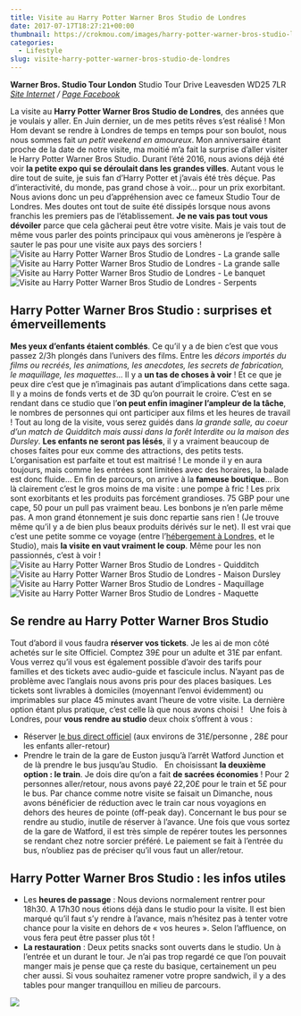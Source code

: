 ```yaml
---
title: Visite au Harry Potter Warner Bros Studio de Londres
date: 2017-07-17T18:27:21+00:00
thumbnail: https://crokmou.com/images/harry-potter-warner-bros-studio-londres-crokmou-blog-cuisine-voyage-belgique.jpg
categories:
  - Lifestyle
slug: visite-harry-potter-warner-bros-studio-de-londres
---
```


**Warner Bros. Studio Tour London**
Studio Tour Drive
Leavesden
WD25 7LR
_[Site Internet](https://www.wbstudiotour.co.uk) / [Page Facebook](https://www.facebook.com/wbtourlondon)_

La visite au **Harry Potter Warner Bros Studio de Londres**, des années que je voulais y aller. En Juin dernier, un de mes petits rêves s’est réalisé ! Mon Hom devant se rendre à Londres de temps en temps pour son boulot, nous nous sommes fait _un petit weekend en amoureux_. Mon anniversaire étant proche de la date de notre visite, ma moitié m’a fait la surprise d’aller visiter le Harry Potter Warner Bros Studio. Durant l’été 2016, nous avions déjà été voir **la petite expo qui se déroulait dans les grandes villes**. Autant vous le dire tout de suite, je suis fan d’Harry Potter et j’avais été très déçue. Pas d’interactivité, du monde, pas grand chose à voir… pour un prix exorbitant. Nous avions donc un peu d’appréhension avec ce fameux Studio Tour de Londres. Mes doutes ont tout de suite été dissipés lorsque nous avons franchis les premiers pas de l’établissement. **Je ne vais pas tout vous dévoiler** parce que cela gâcherai peut être votre visite. Mais je vais tout de même vous parler des points principaux qui vous amènerons je l’espère à sauter le pas pour une visite aux pays des sorciers !   ![Visite au Harry Potter Warner Bros Studio de Londres - La grande salle](https://crokmou.com/images/harry-potter-warner-bros-studio-londres-crokmou-blog-cuisine-voyage-belgique-1.jpg "Visite au Harry Potter Warner Bros Studio de Londres - La grande salle") ![Visite au Harry Potter Warner Bros Studio de Londres - La grande salle](https://crokmou.com/images/harry-potter-warner-bros-studio-londres-crokmou-blog-cuisine-voyage-belgique-2.jpg "Visite au Harry Potter Warner Bros Studio de Londres - La grande salle") ![Visite au Harry Potter Warner Bros Studio de Londres - Le banquet](https://crokmou.com/images/harry-potter-warner-bros-studio-londres-crokmou-blog-cuisine-voyage-belgique-3.jpg "Visite au Harry Potter Warner Bros Studio de Londres - Le banquet")![Visite au Harry Potter Warner Bros Studio de Londres - Serpents](https://crokmou.com/images/harry-potter-warner-bros-studio-londres-crokmou-blog-cuisine-voyage-belgique-5-copie.jpg "Visite au Harry Potter Warner Bros Studio de Londres - Serpents")

## Harry Potter Warner Bros Studio : surprises et émerveillements

**Mes yeux d’enfants étaient comblés**. Ce qu’il y a de bien c’est que vous passez 2/3h plongés dans l’univers des films. Entre les _décors importés du films ou recréés, les animations, les anecdotes, les secrets de fabrication, le maquillage, les maquettes_… Il y a **un tas de choses à voir** ! Et ce que je peux dire c’est que je n’imaginais pas autant d’implications dans cette saga. Il y a moins de fonds verts et de 3D qu’on pourrait le croire. C’est en se rendant dans ce studio que l’**on peut enfin imaginer l’ampleur de la tâche**, le nombres de personnes qui ont participer aux films et les heures de travail ! Tout au long de la visite, vous serez guidés dans _la grande salle, au coeur d’un match de Quidditch mais aussi dans la forêt Interdite ou la maison des Dursley_. **Les enfants ne seront pas lésés**, il y a vraiment beaucoup de choses faites pour eux comme des attractions, des petits tests. L’organisation est parfaite et tout est maitrisé ! Le monde il y en aura toujours, mais comme les entrées sont limitées avec des horaires, la balade est donc fluide… En fin de parcours, on arrive à la **fameuse boutique**… Bon là clairement c’est le gros moins de ma visite : une pompe à fric ! Les prix sont exorbitants et les produits pas forcément grandioses. 75 GBP pour une cape, 50 pour un pull pas vraiment beau. Les bonbons je n’en parle même pas. A mon grand étonnement je suis donc repartie sans rien ! (Je trouve même qu’il y a de bien plus beaux produits dérivés sur le net). Il est vrai que c’est une petite somme ce voyage (entre l’[hébergement à Londres,](http://www.crokmou.com/2017/07/good-hotel-london-londres) et le Studio), mais **la visite en vaut vraiment le coup**. Même pour les non passionnés, c’est à voir !   ![Visite au Harry Potter Warner Bros Studio de Londres - Quidditch](https://crokmou.com/images/harry-potter-warner-bros-studio-londres-crokmou-blog-cuisine-voyage-belgique-4.jpg "Visite au Harry Potter Warner Bros Studio de Londres - Quidditch") ![Visite au Harry Potter Warner Bros Studio de Londres - Maison Dursley](https://crokmou.com/images/harry-potter-warner-bros-studio-londres-crokmou-blog-cuisine-voyage-belgique-6.jpg "Visite au Harry Potter Warner Bros Studio de Londres - Maison Dursley") ![Visite au Harry Potter Warner Bros Studio de Londres - Maquillage](https://crokmou.com/images/harry-potter-warner-bros-studio-londres-crokmou-blog-cuisine-voyage-belgique-7.jpg "Visite au Harry Potter Warner Bros Studio de Londres - Maquillage")![Visite au Harry Potter Warner Bros Studio de Londres - Maquette](https://crokmou.com/images/harry-potter-warner-bros-studio-londres-crokmou-blog-cuisine-voyage-belgique-8-1.jpg "Visite au Harry Potter Warner Bros Studio de Londres - Maquette")

## Se rendre au Harry Potter Warner Bros Studio

Tout d’abord il vous faudra **réserver vos tickets**. Je les ai de mon côté achetés sur le site Officiel. Comptez 39£ pour un adulte et 31£ par enfant. Vous verrez qu’il vous est également possible d’avoir des tarifs pour familles et des tickets avec audio-guide et fascicule inclus. N’ayant pas de problème avec l’anglais nous avons pris pour des places basiques. Les tickets sont livrables à domiciles (moyennant l’envoi évidemment) ou imprimables sur place 45 minutes avant l’heure de votre visite. La dernière option étant plus pratique, c’est celle là que nous avons choisi !   Une fois à Londres, pour **vous rendre au studio** deux choix s’offrent à vous :
* Réserver [le bus direct officiel](http://wbsstudiotour.gttix.com/productdetails.aspx?productid=3179) (aux environs de 31£/personne , 28£ pour les enfants aller-retour)
* Prendre le train de la gare de Euston jusqu’à l’arrêt Watford Junction et de là prendre le bus jusqu’au Studio.   En choisissant **la deuxième option : le train**. Je dois dire qu’on a fait **de sacrées économies** ! Pour 2 personnes aller/retour, nous avons payé 22,20£ pour le train et 5£ pour le bus. Par chance comme notre visite se faisait un Dimanche, nous avons bénéficier de réduction avec le train car nous voyagions en dehors des heures de pointe (off-peak day). Concernant le bus pour se rendre au studio, inutile de réserver à l’avance. Une fois que vous sortez de la gare de Watford, il est très simple de repérer toutes les personnes se rendant chez notre sorcier préféré. Le paiement se fait à l’entrée du bus, n’oubliez pas de préciser qu’il vous faut un aller/retour.

## Harry Potter Warner Bros Studio : les infos utiles

* Les **heures de passage** : Nous devions normalement rentrer pour 18h30\. A 17h30 nous étions déjà dans le studio pour la visite. Il est bien marqué qu’il faut s’y rendre à l’avance, mais n’hésitez pas à tenter votre chance pour la visite en dehors de « vos heures ». Selon l’affluence, on vous fera peut être passer plus tôt !
* **La restauration** : Deux petits snacks sont ouverts dans le studio. Un à l’entrée et un durant le tour. Je n’ai pas trop regardé ce que l’on pouvait manger mais je pense que ça reste du basique, certainement un peu cher aussi. Si vous souhaitez ramener votre propre sandwich, il y a des tables pour manger tranquillou en milieu de parcours.  

![](https://crokmou.com/images/harry-potter-warner-bros-studio-londres-crokmou-blog-cuisine-voyage-belgique-pinterest-249x900.jpg)